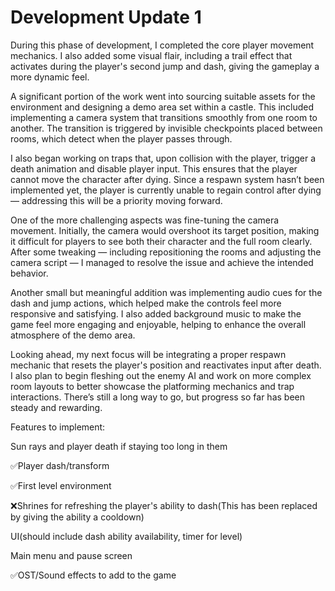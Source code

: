 # Development Update 1

During this phase of development, I completed the core player movement mechanics. I also added some visual flair, including a trail effect that activates during the player's second jump and dash, giving the gameplay a more dynamic feel.

A significant portion of the work went into sourcing suitable assets for the environment and designing a demo area set within a castle. This included implementing a camera system that transitions smoothly from one room to another. The transition is triggered by invisible checkpoints placed between rooms, which detect when the player passes through.

I also began working on traps that, upon collision with the player, trigger a death animation and disable player input. This ensures that the player cannot move the character after dying. Since a respawn system hasn’t been implemented yet, the player is currently unable to regain control after dying — addressing this will be a priority moving forward.

One of the more challenging aspects was fine-tuning the camera movement. Initially, the camera would overshoot its target position, making it difficult for players to see both their character and the full room clearly. After some tweaking — including repositioning the rooms and adjusting the camera script — I managed to resolve the issue and achieve the intended behavior.

Another small but meaningful addition was implementing audio cues for the dash and jump actions, which helped make the controls feel more responsive and satisfying. I also added background music to make the game feel more engaging and enjoyable, helping to enhance the overall atmosphere of the demo area.

Looking ahead, my next focus will be integrating a proper respawn mechanic that resets the player's position and reactivates input after death. I also plan to begin fleshing out the enemy AI and work on more complex room layouts to better showcase the platforming mechanics and trap interactions. There’s still a long way to go, but progress so far has been steady and rewarding.


Features to implement:

Sun rays and player death if staying too long in them

✅Player dash/transform

✅First level environment

❌Shrines for refreshing the player's ability to dash(This has been replaced by giving the ability a cooldown)

UI(should include dash ability availability, timer for level)

Main menu and pause screen

✅OST/Sound effects to add to the game
